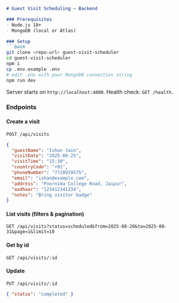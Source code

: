```md
# Guest Visit Scheduling – Backend

### Prerequisites
- Node.js 18+
- MongoDB (local or Atlas)

### Setup
```bash
git clone <repo-url> guest-visit-scheduler
cd guest-visit-scheduler
npm i
cp .env.example .env
# edit .env with your MongoDB connection string
npm run dev
```

Server starts on `http://localhost:4000`. Health check: `GET /health`.

### Endpoints

#### Create a visit
`POST /api/visits`
```json
{
  "guestName": "Ishan Jain",
  "visitDate": "2025-08-25",
  "visitTime": "15:30",
  "countryCode": "+91",
  "phoneNumber": "7728919575",
  "email": "ishan@example.com",
  "address": "Poornima College Road, Jaipur",
  "aadhaar": "123412341234",
  "notes": "Bring visitor badge"
}
```

#### List visits (filters & pagination)
`GET /api/visits?status=scheduled&from=2025-08-20&to=2025-08-31&page=1&limit=10`

#### Get by id
`GET /api/visits/:id`

#### Update
`PUT /api/visits/:id`
```json
{ "status": "completed" }
```